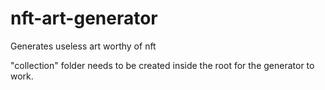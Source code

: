 # nft-art-generator
Generates useless art worthy of nft

"collection" folder needs to be created inside the root for the generator to work.
